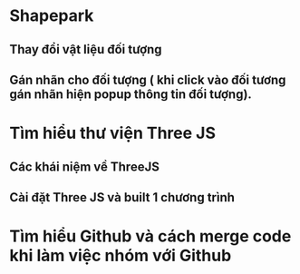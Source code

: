 # Shapepark

## Thay đổi vật liệu đối tượng

## Gán nhãn cho đối tượng ( khi click vào đối tương gán nhãn hiện popup thông tin đối tượng).

# Tìm hiểu thư viện Three JS

## Các khái niệm về ThreeJS

## Cài đặt Three JS và built 1 chương trình

# Tìm hiểu Github và cách merge code khi làm việc nhóm với Github
